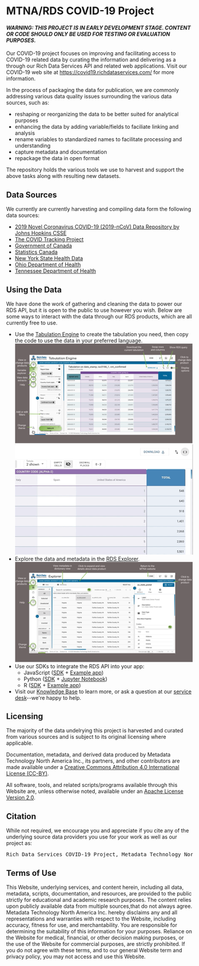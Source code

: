 # MTNA/RDS COVID-19 Project

#### _WARNING: THIS PROJECT IS IN EARLY DEVELOPMENT STAGE. CONTENT OR CODE SHOULD ONLY BE USED FOR TESTING OR EVALUATION PURPOSES._

Our COVID-19 project focuses on improving and facilitating access to COVID-19 related data by curating the information and delivering as a through our Rich Data Services API and related web applications. Visit our COVID-19 web site at https://covid19.richdataservices.com/ for more information.

In the process of packaging the data for publication, we are commonly addressing various data quality issues surrounding the various data sources, such as:

- reshaping or reorganizing the data to be better suited for analytical purposes
- enhancing the data by adding variable/fields to faciliate linking and analysis
- rename variables to standardized names to facilitate processing and understanding
- capture metadata and documentation
- repackage the data in open format

The repository holds the various tools we use to harvest and support the above tasks along with resulting new datasets.

## Data Sources

We currently are currently harvesting and compiling data form the following data sources:

- [2019 Novel Coronavirus COVID-19 (2019-nCoV) Data Repository by Johns Hopkins CSSE](data/us/jhu-ccse/README.md)
- [The COVID Tracking Project](https://covidtracking.com/about-project)
- [Government of Canada](https://www.canada.ca/en/public-health/services/diseases/2019-novel-coronavirus-infection.html)
- [Statistics Canada](https://www.statcan.gc.ca/eng/start)
- [New York State Health Data](https://health.data.ny.gov/)
- [Ohio Department of Health](https://coronavirus.ohio.gov/wps/portal/gov/covid-19/dashboards)
- [Tennessee Department of Health](https://www.tn.gov/health/cedep/ncov/data/downloadable-datasets.html)


## Using the Data

We have done the work of gathering and cleaning the data to power our RDS API, but it is open to the public to use however you wish. Below are some ways to interact with the data through our RDS products, which are all currently free to use.

- Use the [Tabulation Engine](https://covid19.richdataservices.com/rds-tabengine/data-product-selection) to create the tabulation you need, then copy the code to use the data in your preferred language.   
![tabEngine](assets/tabEngineTour.png)
![codeSnippet](assets/codeSnippet.gif)
- Explore the data and metadata in the [RDS Explorer](https://covid19.richdataservices.com/rds-explorer/data-product-selection).  
![explorer](assets/explorerTour.png)
- Use our SDKs to integrate the RDS API into your app: 
  - JavaScript ([SDK](https://github.com/mtna/rds-js) + [Example app](https://mtna.github.io/rds-js-examples/covid.html))
  - Python ([SDK](https://github.com/mtna/rds-python) + [Jupyter Notebook](https://github.com/mtna/rds-python-examples))
  - R ([SDK](https://github.com/mtna/rds-r) + [Example app](https://covid19.richdataservices.com/rds-rshiny/covid-19/))
- Visit our [Knowledge Base](https://mtnaus.atlassian.net/wiki/spaces/RDSHD/overview) to learn more, or ask a question at our [service desk](https://mtnaus.atlassian.net/servicedesk/customer/portal/9)--we're happy to help.

## Licensing

The majority of the data undelrying this project is harvested and curated from various sources and is subject to its original licensing where applicable.

Documentation, metadata, and derived data produced by Metadata Technology North America Inc., its partners, and other contributors are made available under a [Creative Commons Attribution 4.0 International License (CC-BY)](https://creativecommons.org/licenses/by/4.0/).

All software, tools, and related scripts/programs available through this Website are, unless otherwise noted, available under an [Apache License Version 2.0](https://www.apache.org/licenses/LICENSE-2.0).

## Citation

While not required, we encourage you and appreciate if you cite any of the underlying source data providers you use for your work as well as our project as:
<pre>Rich Data Services COVID-19 Project, Metadata Technology North America Inc., 2020</pre>

## Terms of Use

This Website, underlying services, and content herein, including all data, metadata, scripts, documentation, and resources, are provided to the public strictly for educational and academic research purposes. The content relies upon publicly available data from multiple sources,that do not always agree. Metadata Technology North America Inc. hereby disclaims any and all representations and warranties with respect to the Website, including accuracy, fitness for use, and merchantability. You are responsible for determining the suitability of this information for your purposes. Reliance on the Website for medical, financial, or other decision making purposes, or the use of the Website for commercial purposes, are strictly prohibited. If you do not agree with these terms, and to our general Website term and privacy policy, you may not access and use this Website.

